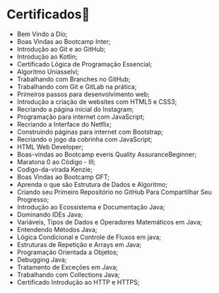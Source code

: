 # Certificados:bookmark_tabs:

- Bem Vindo a Dío;
- Boas Vindas ao Bootcamp Inter;
- Introdução ao Git e ao GitHub;
- Introdução ao Kotlin;
- Certificado Lógica de Programação Essencial;
- Algoritmo Uniasselvi;
- Trabalhando com Branches no GitHub;
- Trabalhando com Git e GitLab na prática;
- Primeiros passos para desenvolvimento web;
- Introdução a criação de websites com HTML5 e CSS3;
- Recriando a página inicial do Instagram;
- Programação para internet com JavaScript;
- Recriando a Interface do Netflix;
- Construindo páginas para internet com Bootstrap;
- Recriando o jogo da cobrinha com JavaScript;
- HTML Web Developer;
- Boas-vindas ao Bootcamp everis Quality AssuranceBeginner;
- Maratona 0 ao Código - III;
- Codigo-da-virada Kenzie;
- Boas Vindas ao Bootcamp GFT;
- Aprenda o que são Estrutura de Dados e Algoritmo;
- Criando seu Primeiro Repositório no GitHub Para Compartilhar Seu Progresso;
- Introdução ao Ecossistema e Documentação Java;
- Dominando IDEs Java;
- Variáveis, Tipos de Dados e Operadores Matemáticos em Java;
- Entendendo Métodos Java;
- Lógica Condicional e Controle de Fluxos em java;
- Estruturas de Repetição e Arrays em Java;
- Programação Orientada a Objetos;
- Debugging Java;
- Tratamento de Exceções em Java;
- Trabalhando com Collections Java;
- Certificado Introdução ao HTTP e HTTPS;

